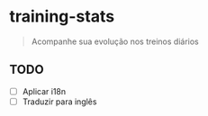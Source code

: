 # training-stats

> Acompanhe sua evolução nos treinos diários

## TODO

- [ ] Aplicar i18n
- [ ] Traduzir para inglês
